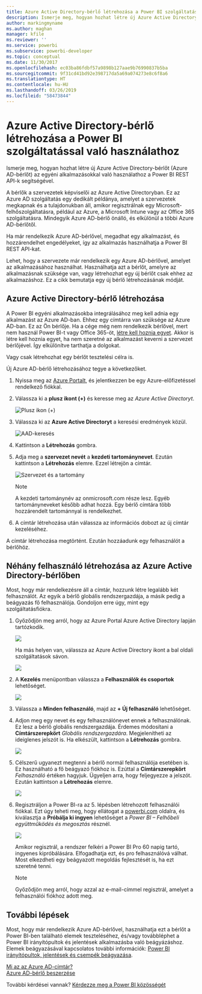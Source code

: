 ```yaml
---
title: Azure Active Directory-bérlő létrehozása a Power BI szolgáltatással való használathoz
description: Ismerje meg, hogyan hozhat létre új Azure Active Directory-bérlőt (Azure AD-bérlőt) az egyéni alkalmazásokkal való használathoz a Power BI REST API-k segítségével.
author: markingmyname
ms.author: maghan
manager: kfile
ms.reviewer: ''
ms.service: powerbi
ms.subservice: powerbi-developer
ms.topic: conceptual
ms.date: 11/30/2017
ms.openlocfilehash: ec03ba86fdbf57a9898b127aae9b76990837b5ba
ms.sourcegitcommit: 9f31cd41bd92e398717da5a69a074273e8c6f8a6
ms.translationtype: HT
ms.contentlocale: hu-HU
ms.lasthandoff: 03/26/2019
ms.locfileid: "58473844"
---
```

# <a name="create-an-azure-active-directory-tenant-to-use-with-power-bi"></a>Azure Active Directory-bérlő létrehozása a Power BI szolgáltatással való használathoz

Ismerje meg, hogyan hozhat létre új Azure Active Directory-bérlőt (Azure AD-bérlőt) az egyéni alkalmazásokkal való használathoz a Power BI REST API-k segítségével.

A bérlők a szervezetek képviselői az Azure Active Directoryban. Ez az Azure AD szolgáltatás egy dedikált példánya, amelyet a szervezetek megkapnak és a tulajdonukban áll, amikor regisztrálnak egy Microsoft-felhőszolgáltatásra, például az Azure, a Microsoft Intune vagy az Office 365 szolgáltatásra. Mindegyik Azure AD-bérlő önálló, és elkülönül a többi Azure AD-bérlőtől.

Ha már rendelkezik Azure AD-bérlővel, megadhat egy alkalmazást, és hozzárendelhet engedélyeket, így az alkalmazás használhatja a Power BI REST API-kat.

Lehet, hogy a szervezete már rendelkezik egy Azure AD-bérlővel, amelyet az alkalmazásához használhat. Használhatja azt a bérlőt, amelyre az alkalmazásnak szüksége van, vagy létrehozhat egy új bérlőt csak ehhez az alkalmazáshoz. Ez a cikk bemutatja egy új bérlő létrehozásának módját.

## <a name="create-an-azure-active-directory-tenant"></a>Azure Active Directory-bérlő létrehozása

A Power BI egyéni alkalmazásokba integrálásához meg kell adnia egy alkalmazást az Azure AD-ban. Ehhez egy címtárra van szüksége az Azure AD-ban. Ez az Ön bérlője. Ha a cége még nem rendelkezik bérlővel, mert nem használ Power BI-t vagy Office 365-öt, [létre kell hoznia egyet](https://docs.microsoft.com/azure/active-directory/develop/active-directory-howto-tenant). Akkor is létre kell hoznia egyet, ha nem szeretné az alkalmazást keverni a szervezet bérlőjével. Így elkülönítve tarthatja a dolgokat.

Vagy csak létrehozhat egy bérlőt tesztelési célra is.

Új Azure AD-bérlő létrehozásához tegye a következőket.

1. Nyissa meg az [Azure Portalt](https://portal.azure.com), és jelentkezzen be egy Azure-előfizetéssel rendelkező fiókkal.

2. Válassza ki a **plusz ikont (+)** és keresse meg az *Azure Active Directoryt*.

    ![Plusz ikon (+)](media/create-an-azure-active-directory-tenant/new-directory.png)

3. Válassza ki az **Azure Active Directoryt** a keresési eredmények közül.

    ![AAD-keresés](media/create-an-azure-active-directory-tenant/new-directory2.png)

4. Kattintson a **Létrehozás** gombra.

5. Adja meg a **szervezet nevét** a **kezdeti tartománynevet**. Ezután kattintson a **Létrehozás** elemre. Ezzel létrejön a címtár.

    ![Szervezet és a tartomány](media/create-an-azure-active-directory-tenant/organization-and-domain.png)

   > [!NOTE]
   > A kezdeti tartománynév az onmicrosoft.com része lesz. Egyéb tartományneveket később adhat hozzá. Egy bérlő címtára több hozzárendelt tartománnyal is rendelkezhet.

6. A címtár létrehozása után válassza az információs dobozt az új címtár kezeléséhez.

A címtár létrehozása megtörtént. Ezután hozzáadunk egy felhasználót a bérlőhöz.

## <a name="create-some-users-in-your-azure-active-directory-tenant"></a>Néhány felhasználó létrehozása az Azure Active Directory-bérlőben

Most, hogy már rendelkezésre áll a címtár, hozzunk létre legalább két felhasználót. Az egyik a bérlő globális rendszergazdája, a másik pedig a beágyazás fő felhasználója. Gondoljon erre úgy, mint egy szolgáltatásfiókra.

1. Győződjön meg arról, hogy az Azure Portal Azure Active Directory lapján tartózkodik.

    ![](media/create-an-azure-active-directory-tenant/aad-flyout.png)

    Ha más helyen van, válassza az Azure Active Directory ikont a bal oldali szolgáltatások sávon.

    ![](media/create-an-azure-active-directory-tenant/aad-service.png)
2. A **Kezelés** menüpontban válassza a **Felhasználók és csoportok** lehetőséget.

    ![](media/create-an-azure-active-directory-tenant/users-and-groups.png)
3. Válassza a **Minden felhasználó**, majd az **+ Új felhasználó** lehetőséget.
4. Adjon meg egy nevet és egy felhasználónevet ennek a felhasználónak. Ez lesz a bérlő globális rendszergazdája. Érdemes módosítani a **Címtárszerepkört** *Globális rendszergazdára*. Megjelenítheti az ideiglenes jelszót is. Ha elkészült, kattintson a **Létrehozás** gombra.

    ![](media/create-an-azure-active-directory-tenant/global-admin.png)

5. Célszerű ugyanezt megtenni a bérlő normál felhasználója esetében is. Ez használható a fő beágyazó fiókhoz is. Ezúttal a **Címtárszerepkört** *Felhasználó* értéken hagyjuk. Ügyeljen arra, hogy feljegyezze a jelszót. Ezután kattintson a **Létrehozás** elemre.

    ![](media/create-an-azure-active-directory-tenant/pbiembed-user.png)
6. Regisztráljon a Power BI-ra az 5. lépésben létrehozott felhasználói fiókkal. Ezt úgy teheti meg, hogy ellátogat a [powerbi.com](https://powerbi.microsoft.com/get-started/) oldalra, és kiválasztja a **Próbálja ki ingyen** lehetőséget a *Power BI – Felhőbeli együttműködés és megosztás* résznél.

    ![](media/create-an-azure-active-directory-tenant/try-powerbi-free.png)

    Amikor regisztrál, a rendszer felkéri a Power BI Pro 60 napig tartó, ingyenes kipróbálására. Elfogadhatja ezt, és pro felhasználóvá válhat. Most elkezdheti egy beágyazott megoldás fejlesztését is, ha ezt szeretné tenni.

   > [!NOTE]
   > Győződjön meg arról, hogy azzal az e-mail-címmel regisztrál, amelyet a felhasználói fiókhoz adott meg.

## <a name="next-steps"></a>További lépések

Most, hogy már rendelkezik Azure AD-bérlővel, használhatja ezt a bérlőt a Power BI-ben található elemek teszteléséhez, és/vagy továbbléphet a Power BI irányítópultok és jelentések alkalmazásba való beágyázáshoz. Elemek beágyazásával kapcsolatos további információk: [Power BI irányítópultok, jelentések és csempék beágyazása](embedding-content.md).

[Mi az az Azure AD-címtár?](https://docs.microsoft.com/azure/active-directory/active-directory-whatis)  
[Azure AD-bérlő beszerzése](https://docs.microsoft.com/azure/active-directory/develop/active-directory-howto-tenant)  

További kérdései vannak? [Kérdezze meg a Power BI közösségét](http://community.powerbi.com/)

